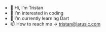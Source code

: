 - 👋 Hi, I’m Tristan
- 👀 I’m interested in coding
- 🌱 I’m currently learning Dart
- 📫 How to reach me -> tristan@larusic.com

<!---
TristanLaR/TristanLaR is a ✨ special ✨ repository because its `README.md` (this file) appears on your GitHub profile.
You can click the Preview link to take a look at your changes.
--->
